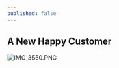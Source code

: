 ```yaml
---
published: false
---
```

## A New Happy Customer

![IMG_3550.PNG]({{site.baseurl}}/_posts/IMG_3550.PNG)

